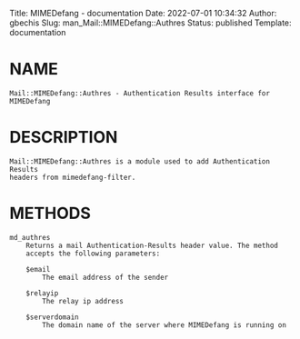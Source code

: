 Title: MIMEDefang - documentation
Date: 2022-07-01 10:34:32
Author: gbechis
Slug: man_Mail::MIMEDefang::Authres
Status: published
Template: documentation

# NAME
    Mail::MIMEDefang::Authres - Authentication Results interface for
    MIMEDefang

# DESCRIPTION
    Mail::MIMEDefang::Authres is a module used to add Authentication Results
    headers from mimedefang-filter.

# METHODS
    md_authres
        Returns a mail Authentication-Results header value. The method
        accepts the following parameters:

        $email
            The email address of the sender

        $relayip
            The relay ip address

        $serverdomain
            The domain name of the server where MIMEDefang is running on
